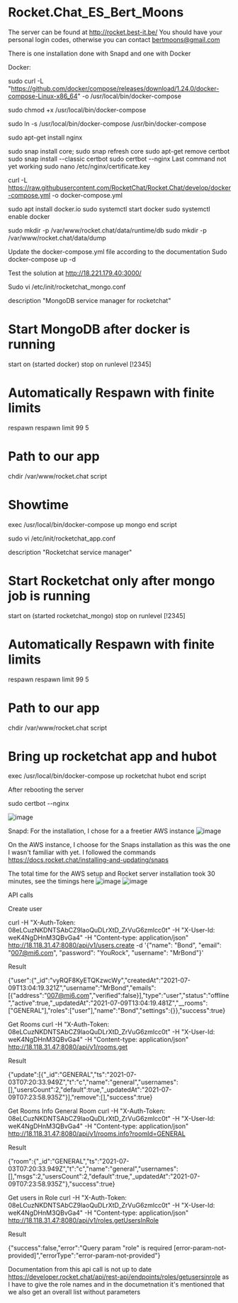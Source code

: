 # Rocket.Chat_ES_Bert_Moons

The server can be found at http://rocket.best-it.be/
You should have your personal login codes, otherwise you can contact bertmoons@gmail.com

There is one installation done with Snapd and one with Docker

Docker: 

 

 

sudo curl -L "https://github.com/docker/compose/releases/download/1.24.0/docker-compose-Linux-x86_64" -o /usr/local/bin/docker-compose

sudo chmod +x /usr/local/bin/docker-compose

 

sudo ln -s /usr/local/bin/docker-compose /usr/bin/docker-compose

sudo apt-get install nginx
 

sudo snap install core; sudo snap refresh core
sudo apt-get remove certbot
sudo snap install --classic certbot
sudo certbot --nginx
Last command not yet working
sudo nano /etc/nginx/certificate.key

curl -L https://raw.githubusercontent.com/RocketChat/Rocket.Chat/develop/docker-compose.yml -o docker-compose.yml

sudo apt install docker.io
sudo systemctl start docker
sudo systemctl enable docker
 

sudo mkdir -p /var/www/rocket.chat/data/runtime/db
sudo mkdir -p /var/www/rocket.chat/data/dump

Update the docker-compose.yml file according to the documentation
Sudo docker-compose up -d

Test the solution at http://18.221.179.40:3000/


Sudo vi /etc/init/rocketchat_mongo.conf

description "MongoDB service manager for rocketchat"
# Start MongoDB after docker is running
start on (started docker)
stop on runlevel [!2345]
# Automatically Respawn with finite limits
respawn
respawn limit 99 5
# Path to our app
chdir /var/www/rocket.chat
script
# Showtime
exec /usr/local/bin/docker-compose up mongo
end script

sudo vi /etc/init/rocketchat_app.conf

description "Rocketchat service manager"
# Start Rocketchat only after mongo job is running
start on (started rocketchat_mongo)
stop on runlevel [!2345]
# Automatically Respawn with finite limits
respawn
respawn limit 99 5
# Path to our app
chdir /var/www/rocket.chat
script
# Bring up rocketchat app and hubot
exec /usr/local/bin/docker-compose up rocketchat hubot
end script

After rebooting the server

 

sudo certbot --nginx

![image](https://user-images.githubusercontent.com/3437364/125815926-7233cad7-6418-41c1-b150-3965c2b075ce.png)



Snapd: 
For the installation, I chose for a a freetier AWS instance
![image](https://user-images.githubusercontent.com/3437364/125083041-2f810e00-e0c8-11eb-8531-11a7ff4ac91a.png)

On the AWS instance, I choose for the Snaps installation as this was the one I wasn't familiar with yet. 
I followed the commands https://docs.rocket.chat/installing-and-updating/snaps

The total time for the AWS setup and Rocket server installation took 30 minutes, see the timings here 
![image](https://user-images.githubusercontent.com/3437364/125083452-b504be00-e0c8-11eb-8494-2cf51eaf9e25.png)
![image](https://user-images.githubusercontent.com/3437364/125083486-c2ba4380-e0c8-11eb-828e-f240b644a2df.png)


API calls

Create user

curl -H "X-Auth-Token: 08eLCuzNKDNTSAbCZ9laoQuDLrXtD_ZrVuG6zmlcc0t" -H "X-User-Id: weK4NgDHnM3QBvGa4" -H "Content-type: application/json" http://18.118.31.47:8080/api/v1/users.create -d '{"name": "Bond", "email": "007@mi6.com", "password": "YouRock", "username": "MrBond"}'

Result

{"user":{"_id":"vyRQF8KyETQKzwcWy","createdAt":"2021-07-09T13:04:19.321Z","username":"MrBond","emails":[{"address":"007@mi6.com","verified":false}],"type":"user","status":"offline","active":true,"_updatedAt":"2021-07-09T13:04:19.481Z","__rooms":["GENERAL"],"roles":["user"],"name":"Bond","settings":{}},"success":true}

Get Rooms
curl -H "X-Auth-Token: 08eLCuzNKDNTSAbCZ9laoQuDLrXtD_ZrVuG6zmlcc0t" -H "X-User-Id: weK4NgDHnM3QBvGa4" -H "Content-type: application/json" http://18.118.31.47:8080/api/v1/rooms.get

 

Result

{"update":[{"_id":"GENERAL","ts":"2021-07-03T07:20:33.949Z","t":"c","name":"general","usernames":[],"usersCount":2,"default":true,"_updatedAt":"2021-07-09T07:23:58.935Z"}],"remove":[],"success":true}

 

Get Rooms Info General Room
curl -H "X-Auth-Token: 08eLCuzNKDNTSAbCZ9laoQuDLrXtD_ZrVuG6zmlcc0t" -H "X-User-Id: weK4NgDHnM3QBvGa4" -H "Content-type: application/json" http://18.118.31.47:8080/api/v1/rooms.info?roomId=GENERAL

 

Result

{"room":{"_id":"GENERAL","ts":"2021-07-03T07:20:33.949Z","t":"c","name":"general","usernames":[],"msgs":2,"usersCount":2,"default":true,"_updatedAt":"2021-07-09T07:23:58.935Z"},"success":true}

Get users in Role
curl -H "X-Auth-Token: 08eLCuzNKDNTSAbCZ9laoQuDLrXtD_ZrVuG6zmlcc0t" -H "X-User-Id: weK4NgDHnM3QBvGa4" -H "Content-type: application/json" http://18.118.31.47:8080/api/v1/roles.getUsersInRole



Result

{"success":false,"error":"Query param \"role\" is required [error-param-not-provided]","errorType":"error-param-not-provided"}



Documentation from this api call is not up to date https://developer.rocket.chat/api/rest-api/endpoints/roles/getusersinrole as I have to give the role names and in the documetnation it's mentioned that we also get an overall list without parameters 
